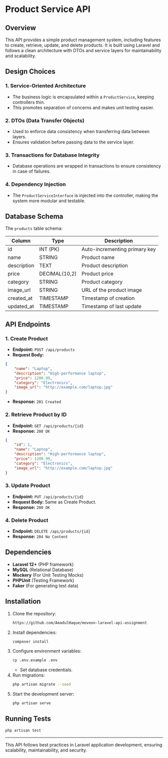 # Product Service API

## Overview
This API provides a simple product management system, including features to create, retrieve, update, and delete products. It is built using Laravel and follows a clean architecture with DTOs and service layers for maintainability and scalability.

## Design Choices

### 1. **Service-Oriented Architecture**
   - The business logic is encapsulated within a `ProductService`, keeping controllers thin.
   - This promotes separation of concerns and makes unit testing easier.

### 2. **DTOs (Data Transfer Objects)**
   - Used to enforce data consistency when transferring data between layers.
   - Ensures validation before passing data to the service layer.

### 3. **Transactions for Database Integrity**
   - Database operations are wrapped in transactions to ensure consistency in case of failures.

### 4. **Dependency Injection**
   - The `ProductServiceInterface` is injected into the controller, making the system more modular and testable.

## Database Schema

The `products` table schema:

| Column      | Type         | Description                      |
|------------|-------------|----------------------------------|
| id         | INT (PK)     | Auto-incrementing primary key   |
| name       | STRING       | Product name                    |
| description| TEXT         | Product description             |
| price      | DECIMAL(10,2)| Product price                   |
| category   | STRING       | Product category                |
| image_url  | STRING       | URL of the product image        |
| created_at | TIMESTAMP    | Timestamp of creation           |
| updated_at | TIMESTAMP    | Timestamp of last update        |

## API Endpoints

### 1. **Create Product**
   - **Endpoint:** `POST /api/products`
   - **Request Body:**
   ```json
   {
       "name": "Laptop",
       "description": "High-performance laptop",
       "price": 1200.99,
       "category": "Electronics",
       "image_url": "http://example.com/laptop.jpg"
   }
   ```
   - **Response:** `201 Created`

### 2. **Retrieve Product by ID**
   - **Endpoint:** `GET /api/products/{id}`
   - **Response:** `200 OK`
   ```json
   {
       "id": 1,
       "name": "Laptop",
       "description": "High-performance laptop",
       "price": 1200.99,
       "category": "Electronics",
       "image_url": "http://example.com/laptop.jpg"
   }
   ```

### 3. **Update Product**
   - **Endpoint:** `PUT /api/products/{id}`
   - **Request Body:** Same as Create Product.
   - **Response:** `200 OK`

### 4. **Delete Product**
   - **Endpoint:** `DELETE /api/products/{id}`
   - **Response:** `204 No Content`

## Dependencies

- **Laravel 12+** (PHP framework)
- **MySQL** (Relational Database)
- **Mockery** (For Unit Testing Mocks)
- **PHPUnit** (Testing Framework)
- **Faker** (For generating test data)

## Installation

1. Clone the repository:
   ```sh
   https://github.com/AmadulHaque/moveon-laravel-api-assignment
   ```
2. Install dependencies:
   ```sh
   composer install
   ```
3. Configure environment variables:
   ```sh
   cp .env.example .env
   ```
   - Set database credentials.
4. Run migrations:
   ```sh
   php artisan migrate --seed
   ```
5. Start the development server:
   ```sh
   php artisan serve
   ```

## Running Tests

```sh
php artisan test
```

---
This API follows best practices in Laravel application development, ensuring scalability, maintainability, and security.


